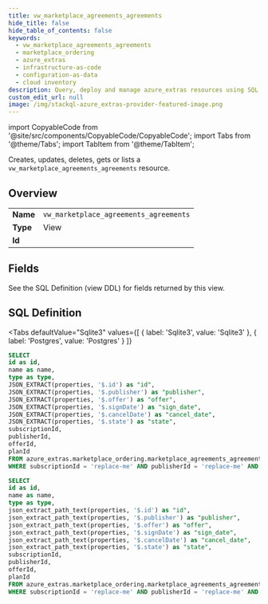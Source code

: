 ```yaml
--- 
title: vw_marketplace_agreements_agreements
hide_title: false
hide_table_of_contents: false
keywords:
  - vw_marketplace_agreements_agreements
  - marketplace_ordering
  - azure_extras
  - infrastructure-as-code
  - configuration-as-data
  - cloud inventory
description: Query, deploy and manage azure_extras resources using SQL
custom_edit_url: null
image: /img/stackql-azure_extras-provider-featured-image.png
---
```


import CopyableCode from '@site/src/components/CopyableCode/CopyableCode';
import Tabs from '@theme/Tabs';
import TabItem from '@theme/TabItem';

Creates, updates, deletes, gets or lists a <code>vw_marketplace_agreements_agreements</code> resource.

## Overview
<table><tbody>
<tr><td><b>Name</b></td><td><code>vw_marketplace_agreements_agreements</code></td></tr>
<tr><td><b>Type</b></td><td>View</td></tr>
<tr><td><b>Id</b></td><td><CopyableCode code="azure_extras.marketplace_ordering.vw_marketplace_agreements_agreements" /></td></tr>
</tbody></table>

## Fields

See the SQL Definition (view DDL) for fields returned by this view.

## SQL Definition

<Tabs
defaultValue="Sqlite3"
values={[
{ label: 'Sqlite3', value: 'Sqlite3' },
{ label: 'Postgres', value: 'Postgres' }
]}
>
<TabItem value="Sqlite3">

```sql
SELECT
id as id,
name as name,
type as type,
JSON_EXTRACT(properties, '$.id') as "id",
JSON_EXTRACT(properties, '$.publisher') as "publisher",
JSON_EXTRACT(properties, '$.offer') as "offer",
JSON_EXTRACT(properties, '$.signDate') as "sign_date",
JSON_EXTRACT(properties, '$.cancelDate') as "cancel_date",
JSON_EXTRACT(properties, '$.state') as "state",
subscriptionId,
publisherId,
offerId,
planId
FROM azure_extras.marketplace_ordering.marketplace_agreements_agreements
WHERE subscriptionId = 'replace-me' AND publisherId = 'replace-me' AND offerId = 'replace-me' AND planId = 'replace-me';
```

</TabItem>
<TabItem value="Postgres">

```sql
SELECT
id as id,
name as name,
type as type,
json_extract_path_text(properties, '$.id') as "id",
json_extract_path_text(properties, '$.publisher') as "publisher",
json_extract_path_text(properties, '$.offer') as "offer",
json_extract_path_text(properties, '$.signDate') as "sign_date",
json_extract_path_text(properties, '$.cancelDate') as "cancel_date",
json_extract_path_text(properties, '$.state') as "state",
subscriptionId,
publisherId,
offerId,
planId
FROM azure_extras.marketplace_ordering.marketplace_agreements_agreements
WHERE subscriptionId = 'replace-me' AND publisherId = 'replace-me' AND offerId = 'replace-me' AND planId = 'replace-me';
```

</TabItem>
</Tabs>
